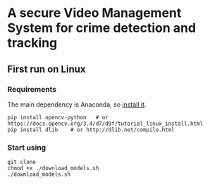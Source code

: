# A secure Video Management System for crime detection and tracking
## First run on Linux
### Requirements
The main dependency is Anaconda, so [install it](https://www.anaconda.com/download/).
```
pip install opencv-python   # or https://docs.opencv.org/3.4/d7/d9f/tutorial_linux_install.html
pip install dlib    # or http://dlib.net/compile.html
```
### Start using
```
git clone
chmod +x ./download_models.sh
./download_models.sh
```
